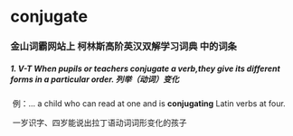 # conjugate

### 金山词霸网站上 柯林斯高阶英汉双解学习词典 中的词条

##### 1. V-T When pupils or teachers conjugate a verb,they give its different forms in a particular order. 列举（动词）变化

​	例：... a child who can read at one and is **conjugating** Latin verbs at four.

​			一岁识字、四岁能说出拉丁语动词词形变化的孩子

